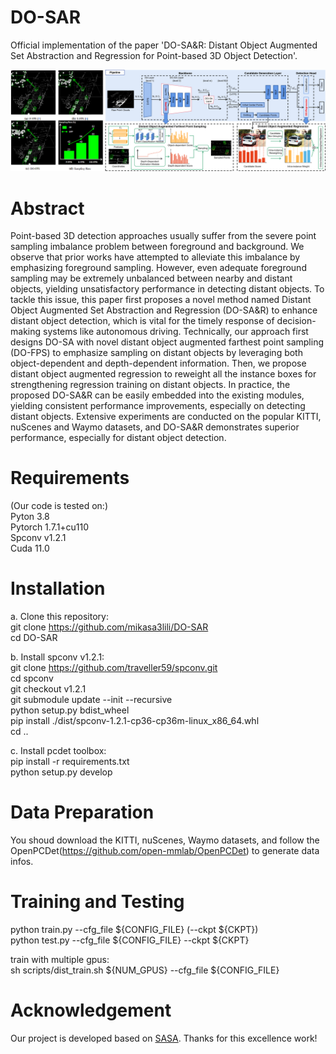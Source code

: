 # DO-SAR

Official implementation of the paper 'DO-SA&R: Distant Object Augmented Set Abstraction and Regression for Point-based 3D Object Detection'.
        

![image](https://github.com/mikasa3lili/DO-SAR/blob/main/docs/pipeline.png)

# Abstract

Point-based 3D detection approaches usually suffer from the severe point sampling imbalance problem between foreground and background. We observe that prior works have attempted to alleviate this imbalance by emphasizing foreground sampling. However, even adequate foreground sampling may be extremely unbalanced between nearby and distant objects, yielding unsatisfactory performance in detecting distant objects. To tackle this issue, this paper first proposes a novel method named Distant Object Augmented Set Abstraction and Regression (DO-SA&R) to enhance distant object detection, which is vital for the timely response of decision-making systems like autonomous driving. Technically, our approach first designs DO-SA with novel distant object augmented farthest point sampling (DO-FPS) to emphasize sampling on distant objects by leveraging both object-dependent and depth-dependent information. Then, we propose distant object augmented regression to reweight all the instance boxes for strengthening regression training on distant objects. In practice, the proposed DO-SA&R can be easily embedded into the existing modules, yielding consistent performance improvements, especially on detecting distant objects. Extensive experiments are conducted on the popular KITTI, nuScenes and Waymo datasets, and DO-SA&R demonstrates superior performance, especially for distant object detection. 

# Requirements
(Our code is tested on:)  
Pyton 3.8  
Pytorch 1.7.1+cu110  
Spconv v1.2.1  
Cuda 11.0  

# Installation
a. Clone this repository:   
git clone https://github.com/mikasa3lili/DO-SAR  
cd DO-SAR  

b. Install spconv v1.2.1:  
git clone https://github.com/traveller59/spconv.git  
cd spconv  
git checkout v1.2.1  
git submodule update --init --recursive  
python setup.py bdist_wheel  
pip install ./dist/spconv-1.2.1-cp36-cp36m-linux_x86_64.whl    
cd ..  

c. Install pcdet toolbox:  
pip install -r requirements.txt  
python setup.py develop  

# Data Preparation  
You shoud download the KITTI, nuScenes, Waymo datasets, and follow the OpenPCDet(https://github.com/open-mmlab/OpenPCDet) to generate data infos.  

# Training and Testing  
python train.py --cfg_file ${CONFIG_FILE} (--ckpt ${CKPT})  
python test.py --cfg_file ${CONFIG_FILE} --ckpt ${CKPT}  

train with multiple gpus:  
sh scripts/dist_train.sh ${NUM_GPUS} --cfg_file ${CONFIG_FILE}  

# Acknowledgement
Our project is developed based on [SASA](https://github.com/blakechen97/SASA). Thanks for this excellence work!
